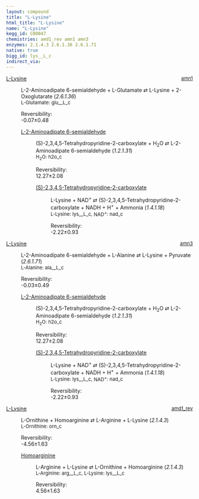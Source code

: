 ```yaml
---
layout: compound
title: "L-Lysine"
html_title: "L-Lysine"
name: "L-Lysine"
kegg_id: C00047
chemistries: amd1_rev amn1 amn3
enzymes: 2.1.4.3 2.6.1.36 2.6.1.71
native: true
bigg_id: lys__L_c
indirect_via: 
---
```

<dl><dt class='rs-product'><a href='/compounds/C00047' class='link-dark' data-bs-toggle='tooltip' data-bs-html='true' data-bs-title='KEGG: C00047'>L-Lysine</a><span style='float: right; max-width: 40%'><a href='/chemistries/amn1' class='link-dark opacity-50' style='font-size: small; word-wrap: anywhere;'>amn1</a></span></dt><dd><p>L-2-Aminoadipate 6-semialdehyde + L-Glutamate &#8644; L-Lysine + 2-Oxoglutarate (<i>2.6.1.36</i>)<br /><span style='font-size: small;'><span data-bs-toggle='tooltip' data-bs-html='true' data-bs-title='KEGG: C00025'>L-Glutamate</span>: glu__L_c</span><br /><div class="reversibility_info">Reversibility: <div class="progress" style="flex-direction: row-reverse;"><div class="progress-bar bg-success" role="progressbar" style="width: 0.66%" aria-valuenow="-0.0658806368382785" aria-valuemin="0" aria-valuemax="10"></div><div class="progress-bar bg-warning" role="progressbar" style="width: 4.83%" aria-valuenow="-0.0658806368382785" aria-valuemin="0" aria-valuemax="10"></div></div><span>-0.07&plusmn;0.48</span><div class="progress"><div class="progress-bar bg-danger" role="progressbar" style="width: 0%" aria-valuenow="-0.0658806368382785" aria-valuemin="0" aria-valuemax="10"></div></div></div></p><dl><dt><a href='/compounds/C04076' class='link-dark' data-bs-toggle='tooltip' data-bs-html='true' data-bs-title='KEGG: C04076'>L-2-Aminoadipate 6-semialdehyde</a><span style='float: right; max-width: 40%'><a href='/chemistries/None' class='link-dark opacity-50' style='font-size: small; word-wrap: anywhere;'></a></span></dt><dd><p>(S)-2,3,4,5-Tetrahydropyridine-2-carboxylate + H<sub>2</sub>O &#8644; L-2-Aminoadipate 6-semialdehyde (<i>1.2.1.31</i>)<br /><span style='font-size: small;'><span data-bs-toggle='tooltip' data-bs-html='true' data-bs-title='KEGG: C00001'>H<sub>2</sub>O</span>: h2o_c</span><br /><div class="reversibility_info">Reversibility: <div class="progress"><div class="progress-bar bg-success" role="progressbar" style="width: 0%" aria-valuenow="0" aria-valuemin="0" aria-valuemax="100"></div></div><span>12.27&plusmn;2.08</span><div class="progress"><div class="progress-bar bg-danger" role="progressbar" style="width: 122.72%" aria-valuenow="12.272375023541318" aria-valuemin="0" aria-valuemax="10"></div></div></div></p><dl><dt><a href='/compounds/C00450' class='link-dark' data-bs-toggle='tooltip' data-bs-html='true' data-bs-title='KEGG: C00450'>(S)-2,3,4,5-Tetrahydropyridine-2-carboxylate</a><span style='float: right; max-width: 40%'><a href='/chemistries/None' class='link-dark opacity-50' style='font-size: small; word-wrap: anywhere;'></a></span></dt><dd><p>L-Lysine + NAD<sup>+</sup> &#8644; (S)-2,3,4,5-Tetrahydropyridine-2-carboxylate + NADH + H<sup>+</sup> + Ammonia (<i>1.4.1.18</i>)<br /><span style='font-size: small;'><span data-bs-toggle='tooltip' data-bs-html='true' data-bs-title='KEGG: C00047'>L-Lysine</span>: lys__L_c, <span data-bs-toggle='tooltip' data-bs-html='true' data-bs-title='KEGG: C00003'>NAD<sup>+</sup></span>: nad_c</span><br /><div class="reversibility_info">Reversibility: <div class="progress" style="flex-direction: row-reverse;"><div class="progress-bar bg-success" role="progressbar" style="width: 22.25%" aria-valuenow="-2.2245586078704638" aria-valuemin="0" aria-valuemax="10"></div><div class="progress-bar bg-warning" role="progressbar" style="width: 9.33%" aria-valuenow="-2.2245586078704638" aria-valuemin="0" aria-valuemax="10"></div></div><span>-2.22&plusmn;0.93</span><div class="progress"><div class="progress-bar bg-danger" role="progressbar" style="width: 0%" aria-valuenow="-2.2245586078704638" aria-valuemin="0" aria-valuemax="10"></div></div></div></p><dl></dl></dd></dl></dd></dl></dd></dl><dl><dt class='rs-product'><a href='/compounds/C00047' class='link-dark' data-bs-toggle='tooltip' data-bs-html='true' data-bs-title='KEGG: C00047'>L-Lysine</a><span style='float: right; max-width: 40%'><a href='/chemistries/amn3' class='link-dark opacity-50' style='font-size: small; word-wrap: anywhere;'>amn3</a></span></dt><dd><p>L-2-Aminoadipate 6-semialdehyde + L-Alanine &#8644; L-Lysine + Pyruvate (<i>2.6.1.71</i>)<br /><span style='font-size: small;'><span data-bs-toggle='tooltip' data-bs-html='true' data-bs-title='KEGG: C00041'>L-Alanine</span>: ala__L_c</span><br /><div class="reversibility_info">Reversibility: <div class="progress" style="flex-direction: row-reverse;"><div class="progress-bar bg-success" role="progressbar" style="width: 0.34%" aria-valuenow="-0.03413979028042855" aria-valuemin="0" aria-valuemax="10"></div><div class="progress-bar bg-warning" role="progressbar" style="width: 4.90%" aria-valuenow="-0.03413979028042855" aria-valuemin="0" aria-valuemax="10"></div></div><span>-0.03&plusmn;0.49</span><div class="progress"><div class="progress-bar bg-danger" role="progressbar" style="width: 0%" aria-valuenow="-0.03413979028042855" aria-valuemin="0" aria-valuemax="10"></div></div></div></p><dl><dt><a href='/compounds/C04076' class='link-dark' data-bs-toggle='tooltip' data-bs-html='true' data-bs-title='KEGG: C04076'>L-2-Aminoadipate 6-semialdehyde</a><span style='float: right; max-width: 40%'><a href='/chemistries/None' class='link-dark opacity-50' style='font-size: small; word-wrap: anywhere;'></a></span></dt><dd><p>(S)-2,3,4,5-Tetrahydropyridine-2-carboxylate + H<sub>2</sub>O &#8644; L-2-Aminoadipate 6-semialdehyde (<i>1.2.1.31</i>)<br /><span style='font-size: small;'><span data-bs-toggle='tooltip' data-bs-html='true' data-bs-title='KEGG: C00001'>H<sub>2</sub>O</span>: h2o_c</span><br /><div class="reversibility_info">Reversibility: <div class="progress"><div class="progress-bar bg-success" role="progressbar" style="width: 0%" aria-valuenow="0" aria-valuemin="0" aria-valuemax="100"></div></div><span>12.27&plusmn;2.08</span><div class="progress"><div class="progress-bar bg-danger" role="progressbar" style="width: 122.72%" aria-valuenow="12.272375023541318" aria-valuemin="0" aria-valuemax="10"></div></div></div></p><dl><dt><a href='/compounds/C00450' class='link-dark' data-bs-toggle='tooltip' data-bs-html='true' data-bs-title='KEGG: C00450'>(S)-2,3,4,5-Tetrahydropyridine-2-carboxylate</a><span style='float: right; max-width: 40%'><a href='/chemistries/None' class='link-dark opacity-50' style='font-size: small; word-wrap: anywhere;'></a></span></dt><dd><p>L-Lysine + NAD<sup>+</sup> &#8644; (S)-2,3,4,5-Tetrahydropyridine-2-carboxylate + NADH + H<sup>+</sup> + Ammonia (<i>1.4.1.18</i>)<br /><span style='font-size: small;'><span data-bs-toggle='tooltip' data-bs-html='true' data-bs-title='KEGG: C00047'>L-Lysine</span>: lys__L_c, <span data-bs-toggle='tooltip' data-bs-html='true' data-bs-title='KEGG: C00003'>NAD<sup>+</sup></span>: nad_c</span><br /><div class="reversibility_info">Reversibility: <div class="progress" style="flex-direction: row-reverse;"><div class="progress-bar bg-success" role="progressbar" style="width: 22.25%" aria-valuenow="-2.2245586078704638" aria-valuemin="0" aria-valuemax="10"></div><div class="progress-bar bg-warning" role="progressbar" style="width: 9.33%" aria-valuenow="-2.2245586078704638" aria-valuemin="0" aria-valuemax="10"></div></div><span>-2.22&plusmn;0.93</span><div class="progress"><div class="progress-bar bg-danger" role="progressbar" style="width: 0%" aria-valuenow="-2.2245586078704638" aria-valuemin="0" aria-valuemax="10"></div></div></div></p><dl></dl></dd></dl></dd></dl></dd></dl><dl><dt class='rs-product'><a href='/compounds/C00047' class='link-dark' data-bs-toggle='tooltip' data-bs-html='true' data-bs-title='KEGG: C00047'>L-Lysine</a><span style='float: right; max-width: 40%'><a href='/chemistries/amd1_rev' class='link-dark opacity-50' style='font-size: small; word-wrap: anywhere;'>amd1_rev</a></span></dt><dd><p>L-Ornithine + Homoarginine &#8644; L-Arginine + L-Lysine (<i>2.1.4.3</i>)<br /><span style='font-size: small;'><span data-bs-toggle='tooltip' data-bs-html='true' data-bs-title='KEGG: C00077'>L-Ornithine</span>: orn_c</span><br /><div class="reversibility_info">Reversibility: <div class="progress" style="flex-direction: row-reverse;"><div class="progress-bar bg-success" role="progressbar" style="width: 45.59%" aria-valuenow="-4.558702046731238" aria-valuemin="0" aria-valuemax="10"></div><div class="progress-bar bg-warning" role="progressbar" style="width: 16.30%" aria-valuenow="-4.558702046731238" aria-valuemin="0" aria-valuemax="10"></div></div><span>-4.56&plusmn;1.63</span><div class="progress"><div class="progress-bar bg-danger" role="progressbar" style="width: 0%" aria-valuenow="-4.558702046731238" aria-valuemin="0" aria-valuemax="10"></div></div></div></p><dl><dt><a href='/compounds/C01924' class='link-dark' data-bs-toggle='tooltip' data-bs-html='true' data-bs-title='KEGG: C01924'>Homoarginine</a><span style='float: right; max-width: 40%'><a href='/chemistries/None' class='link-dark opacity-50' style='font-size: small; word-wrap: anywhere;'></a></span></dt><dd><p>L-Arginine + L-Lysine &#8644; L-Ornithine + Homoarginine (<i>2.1.4.3</i>)<br /><span style='font-size: small;'><span data-bs-toggle='tooltip' data-bs-html='true' data-bs-title='KEGG: C00062'>L-Arginine</span>: arg__L_c, <span data-bs-toggle='tooltip' data-bs-html='true' data-bs-title='KEGG: C00047'>L-Lysine</span>: lys__L_c</span><br /><div class="reversibility_info">Reversibility: <div class="progress"><div class="progress-bar bg-success" role="progressbar" style="width: 0%" aria-valuenow="0" aria-valuemin="0" aria-valuemax="100"></div></div><span>4.56&plusmn;1.63</span><div class="progress"><div class="progress-bar bg-danger" role="progressbar" style="width: 45.59%" aria-valuenow="4.558702046731216" aria-valuemin="0" aria-valuemax="10"></div><div class="progress-bar bg-warning" role="progressbar" style="width: 16.30%" aria-valuenow="4.558702046731216" aria-valuemin="0" aria-valuemax="10"></div></div></div></p><dl></dl></dd></dl></dd></dl>
